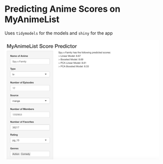 # Predicting Anime Scores on MyAnimeList

Uses `tidymodels` for the models and `shiny` for the app

![](img/app.png)